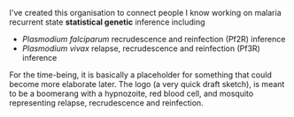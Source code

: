 I've created this organisation to connect people I know working on malaria recurrent state **statistical genetic** inference including

* *Plasmodium falciparum* recrudescence and reinfection (Pf2R) inference
* *Plasmodium vivax* relapse, recrudescence and reinfection (Pf3R) inference

For the time-being, it is basically a placeholder for something that could become more elaborate later. 
The logo (a very quick draft sketch), is meant to be a boomerang with a hypnozoite, red blood cell, and mosquito representing relapse, recrudescence and reinfection.
